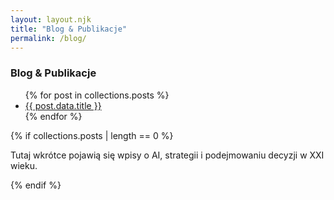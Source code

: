 ```yaml
---
layout: layout.njk
title: "Blog & Publikacje"
permalink: /blog/
---
```


<h3>Blog &amp; Publikacje</h3>

<ul>
{% for post in collections.posts %}
  <li>
    <a href="{{ post.url }}">{{ post.data.title }}</a>
  </li>
{% endfor %}
</ul>

{% if collections.posts | length == 0 %}
  <p>Tutaj wkrótce pojawią się wpisy o AI, strategii i podejmowaniu decyzji w XXI wieku.</p>
{% endif %}
